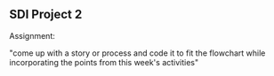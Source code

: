 ## SDI Project 2

Assignment:

"come up with a story or process and code it to fit the flowchart while incorporating the points from this week's activities"